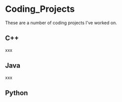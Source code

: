 # Coding_Projects
These are a number of coding projects I've worked on.

## C++
xxx

## Java
xxx

## Python

